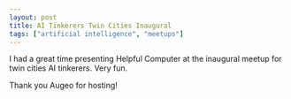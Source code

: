 ```yaml
---
layout: post
title: AI Tinkerers Twin Cities Inaugural
tags: ["artificial intelligence", "meetups"]
---
```


I had a great time presenting Helpful Computer at the inaugural meetup for twin cities AI tinkerers.
Very fun.

Thank you Augeo for hosting!
